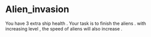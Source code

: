# Alien_invasion
You have 3 extra ship health . Your task is to finish the aliens . with increasing level , the speed of aliens will also increase .
